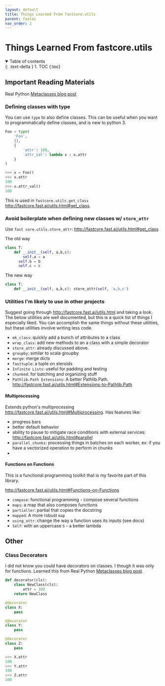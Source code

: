 ```yaml
---
layout: default
title: Things Learned From fastcore.utils
parent: fastai
nav_order: 2
---
```


# Things Learned From fastcore.utils

<details open markdown="block">
  <summary>
    Table of contents
  </summary>
  {: .text-delta }
1. TOC
{:toc}
</details>

## Important Reading Materials
Real Python [Metaclasses blog post](https://realpython.com/python-metaclasses/)

### Defining classes with type

You can use `type` to also define classes.  This can be useful when you want to programmatically define classes, and is new to python 3. 

```py
Foo = type(
    'Foo',
    (),
    {
        'attr': 100,
        'attr_val': lambda x : x.attr
    }
)

>>> x = Foo()
>>> x.attr
100
>>> x.attr_val()
100

```


This is used in `fastcore.utils.get_class` http://fastcore.fast.ai/utils.html#get_class.  


### Avoid boilerplate when defining new classes w/ `store_attr`
Use `fast core.utils.store_attr`: http://fastcore.fast.ai/utils.html#get_class

The old way

```py
class T:
    def __init__(self, a,b,c): 
		self.a = a
      self.b = b
      self.c = c
```

The new way

```py
class T:
    def __init__(self, a,b,c): store_attr(self, 'a,b,c')
```


### Utilities I'm likely to use in other projects

Suggest going through http://fastcore.fast.ai/utils.html and taking a look.  The below utilities are well documented, but this is a quick list of things I especially liked.  You can accomplish the same things without these utilities, but these utilities involve writing less code.

- `mk_class`: quickly add a bunch of attributes to a class
- `wrap_class`: add new methods to an a class with a simple decorator
- `store_attr`:  already discussed above. 
- `groupby`: similar to scala groupby
- `merge`: merge dicts
- `fasttuple`: a tuple on steroids
- `Infinite Lists`: useful for padding and testing
- `chunked`: for batching and organizing stuff
- `Pathlib.Path Extensions`:  A better Pathlib.Path.  http://fastcore.fast.ai/utils.html#Extensions-to-Pathlib.Path 

#### Multiprocessing

Extends python's multiprocessing http://fastcore.fast.ai/utils.html#Multiprocessing.  Has features like:

- progress bars
- better default behavior
- ability to pause to mitigate race conditions with external services: http://fastcore.fast.ai/utils.html#parallel
- `parallel_chunks`: processing things in batches on each worker, ex: if you have a vectorized operation to perform in chunks
- 

#### Functions on Functions

This is a functional programming toolkit that is my favorite part of this library.  

http://fastcore.fast.ai/utils.html#Functions-on-Functions

- `compose`:  functional programming - compose several functions
- `maps`:  a map that also composes functions
- `partialler`: partial that copies the docstring
- `mapped`: A more robust `map` 
- `using_attr`:  change the way a function uses its inputs (see docs)
- `Self`:  with an uppercase `S` - a better lambda

## Other

### Class Decorators
I did not know you could have decorators on classes.  I though it was only for functions.  Learned this from  Real Python [Metaclasses blog post](https://realpython.com/python-metaclasses/).

```py
def decorator(cls):
    class NewClass(cls):
        attr = 100
    return NewClass

@decorator
class X:
    pass

@decorator
class Y:
    pass

@decorator
class Z:
    pass

>>> X.attr
100
>>> Y.attr
100
>>> Z.attr
100

```
